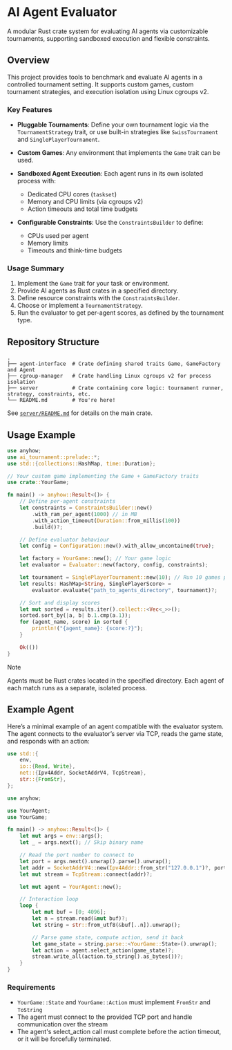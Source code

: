# AI Agent Evaluator

A modular Rust crate system for evaluating AI agents via customizable tournaments, supporting sandboxed execution and flexible constraints.

## Overview

This project provides tools to benchmark and evaluate AI agents in a controlled tournament setting. It supports custom games, custom tournament strategies, and execution isolation using Linux cgroups v2.

### Key Features

- **Pluggable Tournaments**: Define your own tournament logic via the `TournamentStrategy` trait, or use built-in strategies like `SwissTournament` and `SinglePlayerTournament`.
- **Custom Games**: Any environment that implements the `Game` trait can be used.
- **Sandboxed Agent Execution**: Each agent runs in its own isolated process with:

  * Dedicated CPU cores (`taskset`)
  * Memory and CPU limits (via cgroups v2)
  * Action timeouts and total time budgets
- **Configurable Constraints**: Use the `ConstraintsBuilder` to define:

  * CPUs used per agent
  * Memory limits
  * Timeouts and think-time budgets

### Usage Summary

1. Implement the `Game` trait for your task or environment.
2. Provide AI agents as Rust crates in a specified directory.
3. Define resource constraints with the `ConstraintsBuilder`.
4. Choose or implement a `TournamentStrategy`.
5. Run the evaluator to get per-agent scores, as defined by the tournament type.

## Repository Structure

```
.
├── agent-interface  # Crate defining shared traits Game, GameFactory and Agent
├── cgroup-manager   # Crate handling Linux cgroups v2 for process isolation
├── server           # Crate containing core logic: tournament runner, strategy, constraints, etc.
└── README.md        # You're here!
```

See [`server/README.md`](server/README.md) for details on the main crate.

## Usage Example

```rust
use anyhow;
use ai_tournament::prelude::*;
use std::{collections::HashMap, time::Duration};

// Your custom game implementing the Game + GameFactory traits
use crate::YourGame;

fn main() -> anyhow::Result<()> {
    // Define per-agent constraints
    let constraints = ConstraintsBuilder::new()
        .with_ram_per_agent(1000) // in MB
        .with_action_timeout(Duration::from_millis(100))
        .build()?;

    // Define evaluator behaviour
    let config = Configuration::new().with_allow_uncontained(true);

    let factory = YourGame::new(); // Your game logic
    let evaluator = Evaluator::new(factory, config, constraints);

    let tournament = SinglePlayerTournament::new(10); // Run 10 games per agent
    let results: HashMap<String, SinglePlayerScore> =
        evaluator.evaluate("path_to_agents_directory", tournament)?;

    // Sort and display scores
    let mut sorted = results.iter().collect::<Vec<_>>();
    sorted.sort_by(|a, b| b.1.cmp(a.1));
    for (agent_name, score) in sorted {
        println!("{agent_name}: {score:?}");
    }

    Ok(())
}
```

> [!NOTE]  
> Agents must be Rust crates located in the specified directory. Each agent of each match runs as a separate, isolated process.

## Example Agent

Here’s a minimal example of an agent compatible with the evaluator system. The agent connects to the evaluator’s server via TCP, reads the game state, and responds with an action:

```rust
use std::{
    env,
    io::{Read, Write},
    net::{Ipv4Addr, SocketAddrV4, TcpStream},
    str::{FromStr},
};

use anyhow;

use YourAgent;
use YourGame;

fn main() -> anyhow::Result<()> {
    let mut args = env::args();
    let _ = args.next(); // Skip binary name

    // Read the port number to connect to
    let port = args.next().unwrap().parse().unwrap();
    let addr = SocketAddrV4::new(Ipv4Addr::from_str("127.0.0.1")?, port);
    let mut stream = TcpStream::connect(addr)?;

    let mut agent = YourAgent::new();

    // Interaction loop
    loop {
        let mut buf = [0; 4096];
        let n = stream.read(&mut buf)?;
        let string = str::from_utf8(&buf[..n]).unwrap();

        // Parse game state, compute action, send it back
        let game_state = string.parse::<YourGame::State>().unwrap();
        let action = agent.select_action(game_state)?;
        stream.write_all(action.to_string().as_bytes())?;
    }
}
```

### Requirements

- `YourGame::State` and `YourGame::Action` must implement `FromStr` and `ToString`
- The agent must connect to the provided TCP port and handle communication over the stream
- The agent's select_action call must complete before the action timeout, or it will be forcefully terminated.

